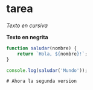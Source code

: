 # tarea

*Texto en cursiva*

**Texto en negrita**

```javascript
function saludar(nombre) {
    return `Hola, ${nombre}!`;
}

console.log(saludar('Mundo'));

# Ahora la segunda version
